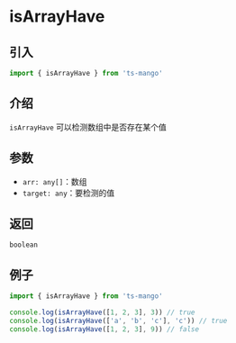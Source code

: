 # isArrayHave

## 引入

```ts
import { isArrayHave } from 'ts-mango'
```

## 介绍

`isArrayHave` 可以检测数组中是否存在某个值

## 参数

- `arr: any[]`：数组
- `target: any`：要检测的值

## 返回

`boolean`

## 例子

```ts
import { isArrayHave } from 'ts-mango'

console.log(isArrayHave([1, 2, 3], 3)) // true
console.log(isArrayHave(['a', 'b', 'c'], 'c')) // true
console.log(isArrayHave([1, 2, 3], 9)) // false
```
